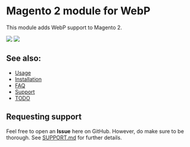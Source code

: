 # Magento 2 module for WebP
This module adds WebP support to Magento 2.

<img src="https://img.shields.io/packagist/dt/yireo/magento2-webp2?style=for-the-badge"/>
<img src="https://img.shields.io/packagist/v/yireo/magento2-webp2?style=for-the-badge"/>

## See also:
- [Usage](USAGE.md)
- [Installation](INSTALL.md)
- [FAQ](FAQ.md)
- [Support](SUPPORT.md)
- [TODO](TODO.md)

## Requesting support
Feel free to open an **Issue** here on GitHub. However, do make sure to be thorough. See [SUPPORT.md](SUPPORT.md) for further details.
